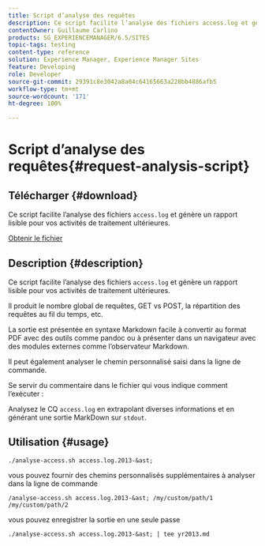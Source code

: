 ```yaml
---
title: Script d’analyse des requêtes
description: Ce script facilite l’analyse des fichiers access.log et génère un rapport lisible pour vos activités de traitement ultérieures.
contentOwner: Guillaume Carlino
products: SG_EXPERIENCEMANAGER/6.5/SITES
topic-tags: testing
content-type: reference
solution: Experience Manager, Experience Manager Sites
feature: Developing
role: Developer
source-git-commit: 29391c8e3042a8a04c64165663a228bb4886afb5
workflow-type: tm+mt
source-wordcount: '171'
ht-degree: 100%

---
```


# Script d’analyse des requêtes{#request-analysis-script}

## Télécharger {#download}

Ce script facilite l’analyse des fichiers `access.log` et génère un rapport lisible pour vos activités de traitement ultérieures.

[Obtenir le fichier](assets/analyse-access.sh)

## Description {#description}

Ce script facilite l’analyse des fichiers `access.log` et génère un rapport lisible pour vos activités de traitement ultérieures.

Il produit le nombre global de requêtes, GET vs POST, la répartition des requêtes au fil du temps, etc.

La sortie est présentée en syntaxe Markdown facile à convertir au format PDF avec des outils comme pandoc ou à présenter dans un navigateur avec des modules externes comme l’observateur Markdown.

Il peut également analyser le chemin personnalisé saisi dans la ligne de commande.

Se servir du commentaire dans le fichier qui vous indique comment l’exécuter :

Analysez le CQ `access.log` en extrapolant diverses informations et en générant une sortie MarkDown sur `stdout`.

## Utilisation {#usage}

`./analyse-access.sh access.log.2013-&ast;`

vous pouvez fournir des chemins personnalisés supplémentaires à analyser dans la ligne de commande

`/analyse-access.sh access.log.2013-&ast; /my/custom/path/1 /my/custom/path/2`

vous pouvez enregistrer la sortie en une seule passe

`./analyse-access.sh access.log.2013-&ast; | tee yr2013.md`
